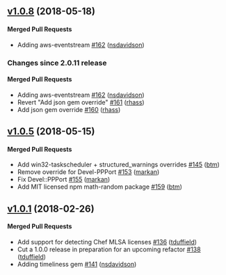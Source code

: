 <!-- usage documentation: http://expeditor-docs.es.chef.io/configuration/changelog/ -->

<!-- latest_release 1.0.8 -->
## [v1.0.8](https://github.com/chef/license_scout/tree/v1.0.8) (2018-05-18)

#### Merged Pull Requests
- Adding aws-eventstream [#162](https://github.com/chef/license_scout/pull/162) ([nsdavidson](https://github.com/nsdavidson))
<!-- latest_release -->

<!-- release_rollup since=2.0.11 -->
### Changes since 2.0.11 release

#### Merged Pull Requests
- Adding aws-eventstream [#162](https://github.com/chef/license_scout/pull/162) ([nsdavidson](https://github.com/nsdavidson)) <!-- 1.0.8 -->
- Revert &quot;Add json gem override&quot; [#161](https://github.com/chef/license_scout/pull/161) ([rhass](https://github.com/rhass)) <!-- 1.0.7 -->
- Add json gem override [#160](https://github.com/chef/license_scout/pull/160) ([rhass](https://github.com/rhass)) <!-- 1.0.6 -->
<!-- release_rollup -->

<!-- latest_stable_release -->
## [v1.0.5](https://github.com/chef/license_scout/tree/v1.0.5) (2018-05-15)

#### Merged Pull Requests
- Add win32-taskscheduler + structured_warnings overrides [#145](https://github.com/chef/license_scout/pull/145) ([btm](https://github.com/btm))
- Remove override for Devel-PPPort [#153](https://github.com/chef/license_scout/pull/153) ([markan](https://github.com/markan))
- Fix Devel::PPPort [#155](https://github.com/chef/license_scout/pull/155) ([markan](https://github.com/markan))
- Add MIT licensed npm math-random package [#159](https://github.com/chef/license_scout/pull/159) ([btm](https://github.com/btm))
<!-- latest_stable_release -->

## [v1.0.1](https://github.com/chef/license_scout/tree/v1.0.1) (2018-02-26)

#### Merged Pull Requests
- Add support for detecting Chef MLSA licenses [#136](https://github.com/chef/license_scout/pull/136) ([tduffield](https://github.com/tduffield))
- Cut a 1.0.0 release in preparation for an upcoming refactor [#138](https://github.com/chef/license_scout/pull/138) ([tduffield](https://github.com/tduffield))
- Adding timeliness gem [#141](https://github.com/chef/license_scout/pull/141) ([nsdavidson](https://github.com/nsdavidson))